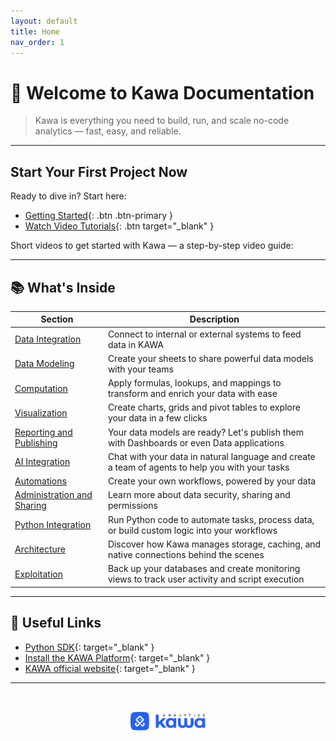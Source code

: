 ```yaml
---
layout: default
title: Home
nav_order: 1
---
```



# 👋 Welcome to Kawa Documentation

> Kawa is everything you need to build, run, and scale no-code analytics — fast, easy, and reliable.

---

## Start Your First Project Now

Ready to dive in? Start here:

- [Getting Started](00_getting_started.md){: .btn .btn-primary }
- [Watch Video Tutorials](videos.md){: .btn target="_blank" }

Short videos to get started with Kawa — a step-by-step video guide:

---

## 📚 What's Inside

| Section         | Description                                                                                       |
|----------------|---------------------------------------------------------------------------------------------------|
| [Data Integration](./01_00_data_integration.html) | Connect to internal or external systems to feed data in KAWA                                      |
| [Data Modeling](./02_00_modeling.html) | Create your sheets to share powerful data models with your teams                                  |
| [Computation](03_00_computations.md) | Apply formulas, lookups, and mappings to transform and enrich your data with ease                 |
| [Visualization](./04_00_visualization.html) | Create charts, grids and pivot tables to explore your data in a few clicks                        |
| [Reporting and Publishing](./05_00_publishing.html) | Your data models are ready? Let's publish them with Dashboards or even Data applications          |
| [AI Integration](./06_00_ai_integration.html) | Chat with your data in natural language and create a team of agents to help you with your tasks   |
| [Automations](./07_00_automations.html) | Create your own workflows, powered by your data                                                   |
| [Administration and Sharing](./08_00_administration.html) | Learn more about data security, sharing and permissions                                           |
| [Python Integration](09_00_python_integration.md) | Run Python code to automate tasks, process data, or build custom logic into your workflows        |
| [Architecture](10_00_architecture.md) | Discover how Kawa manages storage, caching, and native connections behind the scenes              |
| [Exploitation](11_00_exploitation.md) | Back up your databases and create monitoring views to track user activity and script execution    |

---

## 🔗 Useful Links

- [Python SDK](https://github.com/kawa-analytics/kywy-documentation){: target="_blank" }
- [Install the KAWA Platform](https://github.com/kawa-analytics/kawa-docker-install){: target="_blank" }
- [KAWA official website](https://www.kawa.ai){: target="_blank" }

---

<p align="center">
  <img src="./logo.png" alt="Kawa Logo" width="120" style="margin-top: 2rem;" />
</p>